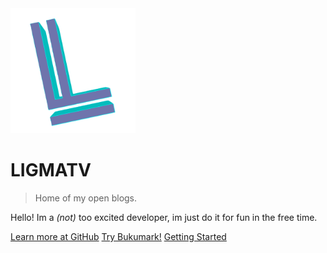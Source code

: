 <img src="img/logo.svg" width="200">

# LIGMATV

> Home of my open blogs.

Hello! Im a *(not)* too excited developer, im just do it for fun in the free time.

[Learn more at GitHub](https://github.com/LIGMATV)
[Try Bukumark!](https://bukumark.vercel.app/)
[Getting Started](#-learn-mooore-about-me)